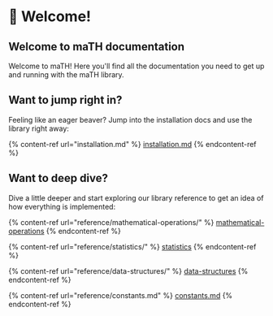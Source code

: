 # 👋 Welcome!

## Welcome to maTH documentation

Welcome to maTH! Here you'll find all the documentation you need to get up and running with the maTH library.

## Want to jump right in?

Feeling like an eager beaver? Jump into the installation docs and use the library right away:

{% content-ref url="installation.md" %}
[installation.md](installation.md)
{% endcontent-ref %}

## Want to deep dive?

Dive a little deeper and start exploring our library reference to get an idea of how everything is implemented:

{% content-ref url="reference/mathematical-operations/" %}
[mathematical-operations](reference/mathematical-operations/)
{% endcontent-ref %}

{% content-ref url="reference/statistics/" %}
[statistics](reference/statistics/)
{% endcontent-ref %}

{% content-ref url="reference/data-structures/" %}
[data-structures](reference/data-structures/)
{% endcontent-ref %}

{% content-ref url="reference/constants.md" %}
[constants.md](reference/constants.md)
{% endcontent-ref %}
